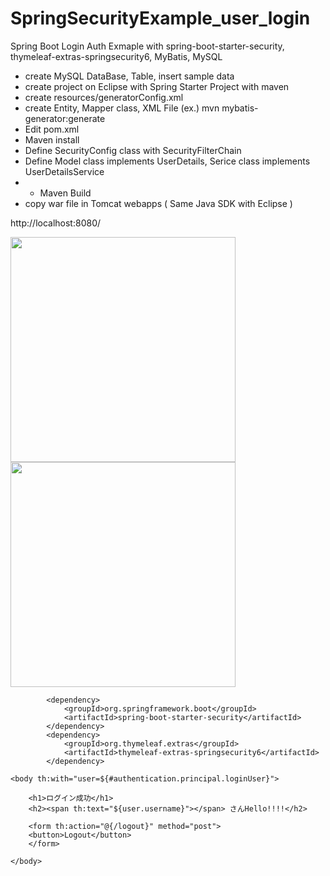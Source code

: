 # SpringSecurityExample_user_login

Spring Boot Login Auth Exmaple with spring-boot-starter-security, thymeleaf-extras-springsecurity6, MyBatis, MySQL
- create MySQL DataBase, Table, insert sample data
- create project on Eclipse with Spring Starter Project with maven
- create resources/generatorConfig.xml
- create Entity, Mapper class, XML File (ex.) mvn mybatis-generator:generate
- Edit pom.xml
- Maven install
- Define SecurityConfig class with SecurityFilterChain
- Define Model class implements UserDetails, Serice class implements UserDetailsService
- - Maven Build
- copy war file in Tomcat webapps ( Same Java SDK with Eclipse )

http://localhost:8080/

<div>
<img width="360" src="https://github.com/katafuchix/SpringSecurityExample_user_login/assets/6063541/b47173ba-646c-42ca-b5d1-ec76e06ec071">
<img width="360" src="https://github.com/katafuchix/SpringSecurityExample_user_login/assets/6063541/1f8eb3d5-881a-4dbd-be60-ba888ceac55c">
</div>

```
		<dependency>
			<groupId>org.springframework.boot</groupId>
			<artifactId>spring-boot-starter-security</artifactId>
		</dependency>
		<dependency>
			<groupId>org.thymeleaf.extras</groupId>
			<artifactId>thymeleaf-extras-springsecurity6</artifactId>
		</dependency>
```

```
<body th:with="user=${#authentication.principal.loginUser}">

    <h1>ログイン成功</h1>
    <h2><span th:text="${user.username}"></span> さんHello!!!!</h2>

    <form th:action="@{/logout}" method="post">
    <button>Logout</button>
    </form>
    
</body>
```
